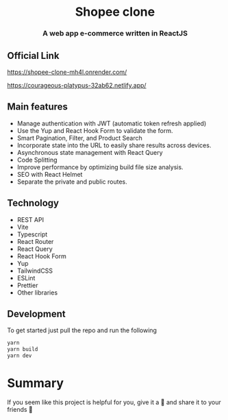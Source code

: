 <h1 align= center><b>Shopee clone</b></h1>
<h3 align = center> A web app e-commerce written in ReactJS </h3>

## Official Link

https://shopee-clone-mh4l.onrender.com/

https://courageous-platypus-32ab62.netlify.app/

## Main features

- Manage authentication with JWT (automatic token refresh applied)
- Use the Yup and React Hook Form to validate the form.
- Smart Pagination, Filter, and Product Search
- Incorporate state into the URL to easily share results across devices.
- Asynchronous state management with React Query
- Code Splitting
- Improve performance by optimizing build file size analysis.
- SEO with React Helmet
- Separate the private and public routes.

## Technology

- REST API
- Vite
- Typescript
- React Router
- React Query
- React Hook Form
- Yup
- TailwindCSS
- ESLint
- Prettier
- Other libraries

## Development

To get started just pull the repo and run the following

```bash
yarn
yarn build
yarn dev
```

# Summary

If you seem like this project is helpful for you, give it a 🌟 and share it to your friends 💖
